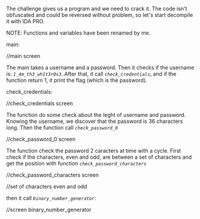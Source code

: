 The challenge gives us a program and we need to crack it.
The code isn't obfuscated and could be reversed without problem, so let's start decompile it with IDA PRO.

NOTE: Functions and variables have been renamed by me.

main:

//main screen

The main takes a username and a password. Then it checks if the username is: *`1_4m_th3_wh1t3r0s3`*.
After that, it call *`check_credentials`*, and if the function return 1, it print the flag (which is the password).

check_credentials:

//check_credentials screen

The function do some check about the leght of username and password. 
Knowing the username, we discover that the password is 36 characters long.
Then the function call *`check_password_0`*

//check_password_0 screen

The function check the password 2 caracters at time with a cycle.
First check if the characters, even and odd, are between a set of characters and get the position with function *`check_password_characters`*

//check_password_characters screen

//set of characters even and odd

then it call *`binary_number_generator`*:

//screen binary_number_generator

